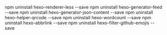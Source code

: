 npm uninstall hexo-renderer-less --save
npm uninstall hexo-generator-feed --save
npm uninstall hexo-generator-json-content --save
npm uninstall hexo-helper-qrcode --save
npm uninstall hexo-wordcount --save
npm uninstall hexo-abbrlink --save
npm uninstall hexo-filter-github-emojis --save
